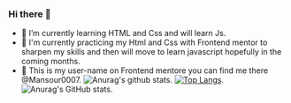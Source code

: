 ### Hi there 👋



- 🌱 I’m currently learning HTML and Css and will learn Js.
- 🌱 I'm currently practicing my Html and Css with Frontend mentor to sharpen my skills and then will move to learn javascript hopefully in the coming months.
- 🌱 This is my user-name on Frontend mentore you can find me there @Mansour0007.
![Anurag's github stats](https://github-readme-stats.vercel.app/api?username=Mansour0007).
[![Top Langs](https://github-readme-stats.vercel.app/api/top-langs/?username=Mansour0007)](https://github.com/Mansour0007/github-readme-stats).
![Anurag's GitHub stats](https://github-readme-stats.vercel.app/api?username=Mansour0007&show_icons=true&theme=radical).

